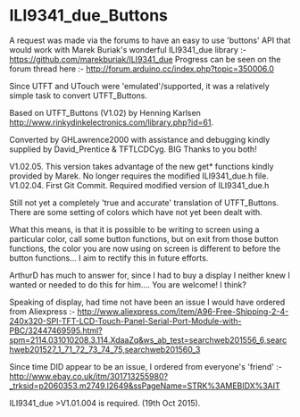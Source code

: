 # ILI9341_due_Buttons

A request was made via the forums to have an easy to use 'buttons' API that would work with Marek Buriak's wonderful ILI9341_due library :- https://github.com/marekburiak/ILI9341_due Progress can be seen on the forum thread here :- http://forum.arduino.cc/index.php?topic=350006.0

Since UTFT and UTouch were 'emulated'/supported, it was a relatively simple task to convert UTFT_Buttons.

Based on UTFT_Buttons (V1.02) by Henning Karlsen http://www.rinkydinkelectronics.com/library.php?id=61.

Converted by GHLawrence2000 with assistance and debugging kindly supplied by David_Prentice & TFTLCDCyg. BIG Thanks to you both!

V1.02.05. This version takes advantage of the new get* functions kindly provided by Marek. No longer requires the modified ILI9341_due.h file.
V1.02.04. First Git Commit. Required modified version of ILI9341_due.h

Still not yet a completely 'true and accurate' translation of UTFT_Buttons. There are some setting of colors which have not yet been dealt with.

What this means, is that it is possible to be writing to screen using a particular color, call some button functions, but on exit from those button functions, the color you are now using on screen is different to before the button functions... I aim to rectify this in future efforts.

ArthurD has much to answer for, since I had to buy a display I neither knew I wanted or needed to do this for him.... You are welcome! I think?

Speaking of display, had time not have been an issue I would have ordered from Aliexpress :- http://www.aliexpress.com/item/A96-Free-Shipping-2-4-240x320-SPI-TFT-LCD-Touch-Panel-Serial-Port-Module-with-PBC/32447469595.html?spm=2114.031010208.3.114.XdaaZq&ws_ab_test=searchweb201556_6,searchweb201527_1_71_72_73_74_75,searchweb201560_3

Since time DID appear to be an issue, I ordered from everyone's 'friend' :- http://www.ebay.co.uk/itm/301713255980?_trksid=p2060353.m2749.l2649&ssPageName=STRK%3AMEBIDX%3AIT

ILI9341_due >V1.01.004 is required. (19th Oct 2015).

